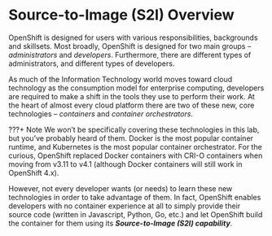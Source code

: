 # Source-to-Image (S2I) Overview

OpenShift is designed for users with various responsibilities, backgrounds and skillsets. Most broadly, OpenShift is designed for two main groups – *administrators* and *developers*. Furthermore, there are different types of administrators, and different types of developers.

As much of the Information Technology world moves toward cloud technology as the consumption model for enterprise computing, developers are required to make a shift in the tools they use to perform their work. At the heart of almost every cloud platform there are two of these new, core technologies – *containers* and *container orchestrators*.

???+ Note
    We won’t be specifically covering these technologies in this lab, but you’ve probably heard of them. Docker is the most popular container runtime, and Kubernetes is the most popular container orchestrator. For the curious, OpenShift replaced Docker containers with CRI-O containers when moving from v3.11 to v4.1 (although Docker containers will still work in OpenShift 4.x).

However, not every developer wants (or needs) to learn these new technologies in order to take advantage of them. In fact, OpenShift enables developers with no container experience at all to simply provide their source code (written in Javascript, Python, Go, etc.) and let OpenShift build the container for them using its ***Source-to-Image (S2I) capability***.
